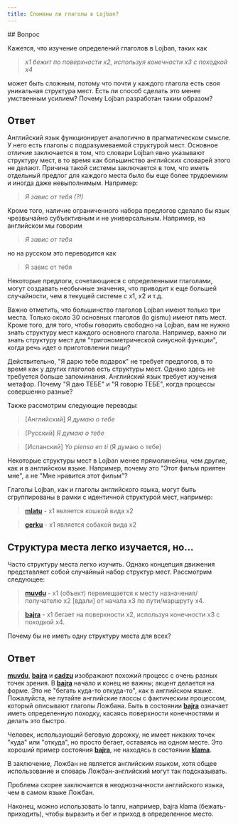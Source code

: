 ```yaml
---
title: Сломаны ли глаголы в Lojban?
---
```


<div class="lojbo simple_blockquotes"></div>
## Вопрос

Кажется, что изучение определений глаголов в Lojban, таких как

> *x1 бежит по поверхности x2, используя конечности x3 с походкой x4*

может быть сложным, потому что почти у каждого глагола есть своя уникальная структура мест. Есть ли способ сделать это менее умственным усилием? Почему Lojban разработан таким образом?
## Ответ

Английский язык функционирует аналогично в прагматическом смысле. У него есть глаголы с подразумеваемой структурой мест. Основное отличие заключается в том, что словари Lojban явно указывают структуру мест, в то время как большинство английских словарей этого не делают. Причина такой системы заключается в том, что иметь отдельный предлог для каждого места было бы еще более трудоемким и иногда даже невыполнимым. Например:

> *Я завис от тебя (?!)*

Кроме того, наличие ограниченного набора предлогов сделало бы язык чрезвычайно субъективным и не универсальным. Например, на английском мы говорим

> *Я завис от тебя*

но на русском это переводится как

> Я завис от тебя

Некоторые предлоги, сочетающиеся с определенными глаголами, могут создавать необычные значения, что приводит к еще большей случайности, чем в текущей системе с x1, x2 и т.д.

Важно отметить, что большинство глаголов Lojban имеют только три места. Только около 30 основных глаголов (lo gismu) имеют пять мест. Кроме того, для того, чтобы говорить свободно на Lojban, вам не нужно знать структуру мест каждого основного глагола. Например, важно ли знать структуру мест для "тригонометрической синусной функции", когда речь идет о приготовлении пищи?

Действительно, "Я дарю тебе подарок" не требует предлогов, в то время как у других глаголов есть структуры мест. Однако здесь не требуется больше запоминания. Английский язык требует изучения метафор. Почему "Я даю ТЕБЕ" и "Я говорю ТЕБЕ", когда процессы совершенно разные?

Также рассмотрим следующие переводы:

> [Английский] *Я думаю о тебе*

> [Русский] *Я думаю о тебе*

> [Испанский] *Yo pienso en ti* (Я думаю о тебе)

Некоторые структуры мест в Lojban менее прямолинейны, чем другие, как и в английском языке. Например, почему это "Этот фильм приятен мне", а не "Мне нравится этот фильм"?

Глаголы Lojban, как и глаголы английского языка, могут быть сгруппированы в рамки с идентичной структурой мест, например:

> **[mlatu](https://la-lojban.github.io/sutysisku/lojban/#seskari=cnano&sisku=mlatu&bangu=en&versio=masno)** - x1 является кошкой вида x2

> **[gerku](https://la-lojban.github.io/sutysisku/lojban/#seskari=cnano&sisku=gerku&bangu=en&versio=masno)** - x1 является собакой вида x2

## Структура места легко изучается, но...

Часто структуру места легко изучить. Однако концепция движения представляет собой случайный набор структур мест. Рассмотрим следующее:

> **[muvdu](https://la-lojban.github.io/sutysisku/lojban/#seskari=cnano&sisku=muvdu&bangu=en&versio=masno)** - x1 (объект) перемещается к месту назначения/получателю x2 [вдали] от начала x3 по пути/маршруту x4.

> **[bajra](https://la-lojban.github.io/sutysisku/lojban/#seskari=cnano&sisku=bajra&bangu=en&versio=masno)** - x1 бегает на поверхности x2, используя конечности x3 с походкой x4.

Почему бы не иметь одну структуру места для всех?

## Ответ

**[muvdu](https://la-lojban.github.io/sutysisku/lojban/#seskari=cnano&sisku=muvdu&bangu=en&versio=masno)**, **[bajra](https://la-lojban.github.io/sutysisku/lojban/#seskari=cnano&sisku=bajra&bangu=en&versio=masno)** и **[cadzu](https://la-lojban.github.io/sutysisku/lojban/#seskari=cnano&sisku=cadzu&bangu=en&versio=masno)** изображают похожий процесс с очень разных точек зрения. В **[bajra](https://la-lojban.github.io/sutysisku/lojban/#seskari=cnano&sisku=bajra&bangu=en&versio=masno)** начало и конец не важны; акцент делается на форме. Это не "бегать куда-то откуда-то", как в английском языке. Пожалуйста, не путайте английские глоссы с фактическим процессом, который описывают глаголы Ложбана. Быть в состоянии **[bajra](https://la-lojban.github.io/sutysisku/lojban/#seskari=cnano&sisku=bajra&bangu=en&versio=masno)** означает иметь определенную походку, касаясь поверхности конечностями и делать это быстро.

Человек, использующий беговую дорожку, не имеет никаких точек "куда" или "откуда", но просто бегает, оставаясь на одном месте. Это хороший пример состояния **[bajra](https://la-lojban.github.io/sutysisku/lojban/#seskari=cnano&sisku=bajra&bangu=en&versio=masno)**, не находясь в состоянии **[klama](https://la-lojban.github.io/sutysisku/lojban/#seskari=cnano&sisku=klama&bangu=en&versio=masno)**.

В заключение, Ложбан не является английским языком, хотя общее использование и словарь Ложбан-английский могут так подсказывать.

Проблема скорее заключается в неоднозначности английского языка, чем в самом языке Ложбан.

Наконец, можно использовать lo tanru, например, bajra klama (бежать-приходить), чтобы выразить и бег и приход в определенное место.